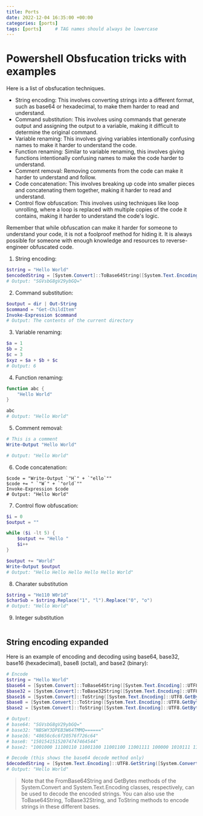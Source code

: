 ```yaml
---
title: Ports 
date: 2022-12-04 16:35:00 +00:00
categories: [ports]
tags: [ports]     # TAG names should always be lowercase
---
```



# Powershell Obsfucation tricks with examples

Here is a list of obsfucation techniques. 

- String encoding: This involves converting strings into a different format, such as base64 or hexadecimal, to make them harder to read and understand.
- Command substitution: This involves using commands that generate output and assigning the output to a variable, making it difficult to determine the original command.
- Variable renaming: This involves giving variables intentionally confusing names to make it harder to understand the code.
- Function renaming: Similar to variable renaming, this involves giving functions intentionally confusing names to make the code harder to understand.
- Comment removal: Removing comments from the code can make it harder to understand and follow.
- Code concatenation: This involves breaking up code into smaller pieces and concatenating them together, making it harder to read and understand.
- Control flow obfuscation: This involves using techniques like loop unrolling, where a loop is replaced with multiple copies of the code it contains, making it harder to understand the code's logic.

Remember that while obfuscation can make it harder for someone to understand your code, it is not a foolproof method for hiding it. It is always possible for someone with enough knowledge and resources to reverse-engineer obfuscated code.


1. String encoding:

```powershell
$string = "Hello World"
$encodedString = [System.Convert]::ToBase64String([System.Text.Encoding]::UTF8.GetBytes($string))
# Output: "SGVsbG8gV29ybGQ="
```

2. Command substitution:

```powershell
$output = dir | Out-String
$command = "Get-ChildItem"
Invoke-Expression $command
# Output: The contents of the current directory
```

3. Variable renaming:

```powershell
$a = 1
$b = 2
$c = 3
$xyz = $a + $b + $c
# Output: 6
```

4. Function renaming:

```powershell
function abc {
    "Hello World"
}

abc
# Output: "Hello World"
```

5. Comment removal:

```powershell
# This is a comment
Write-Output "Hello World"

# Output: "Hello World"
```

6. Code concatenation:

```
$code = "Write-Output `"H`" + `"ello`""
$code += " `"W`" + `"orld`""
Invoke-Expression $code
# Output: "Hello World"
```

7. Control flow obfuscation:

```powershell
$i = 0
$output = ""

while ($i -lt 5) {
    $output += "Hello "
    $i++
}

$output += "World"
Write-Output $output
# Output: "Hello Hello Hello Hello Hello World"
```

8. Charater substitution

```powershell
$string = "He110 W0r1d"
$charSub = $string.Replace("1", "l").Replace("0", "o")
# Output: "Hello World"
```

9. Integer substitution

```powershell

```

## String encoding expanded

Here is an example of encoding and decoding using base64, base32, base16 (hexadecimal), base8 (octal), and base2 (binary):

```powershell
# Encode
$string = "Hello World"
$base64 = [System.Convert]::ToBase64String([System.Text.Encoding]::UTF8.GetBytes($string))
$base32 = [System.Convert]::ToBase32String([System.Text.Encoding]::UTF8.GetBytes($string))
$base16 = [System.Convert]::ToString([System.Text.Encoding]::UTF8.GetBytes($string), 16)
$base8 = [System.Convert]::ToString([System.Text.Encoding]::UTF8.GetBytes($string), 8)
$base2 = [System.Convert]::ToString([System.Text.Encoding]::UTF8.GetBytes($string), 2)

# Output:
# base64: "SGVsbG8gV29ybGQ="
# base32: "NBSWY3DPEB3W64TMMQ======"
# base16: "48656c6c6f20576f726c64"
# base8: "15015415152074747464544"
# base2: "1001000 11100110 11001100 11001100 11001111 100000 1010111 11011111 11100110 11001100 11001111 11010000"

# Decode (this shows the base64 decode method only) 
$decodedString = [System.Text.Encoding]::UTF8.GetString([System.Convert]::FromBase64String($base64))
# Output: "Hello World"
```

>Note that the FromBase64String and GetBytes methods of the System.Convert and System.Text.Encoding classes, respectively, can be used to decode the encoded strings. You can also use the ToBase64String, ToBase32String, and ToString methods to encode strings in these different bases.
